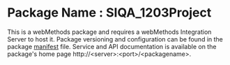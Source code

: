 # Package Name : SIQA_1203Project
This is a webMethods package and requires a webMethods Integration Server to host it. Package versioning and configuration can be found in the package [manifest](./SIQA_1203Project/manifest.v3) file. Service and API documentation is available on the package's home page http://&lt;server&gt;:&lt;port&gt;/&lt;packagename>.